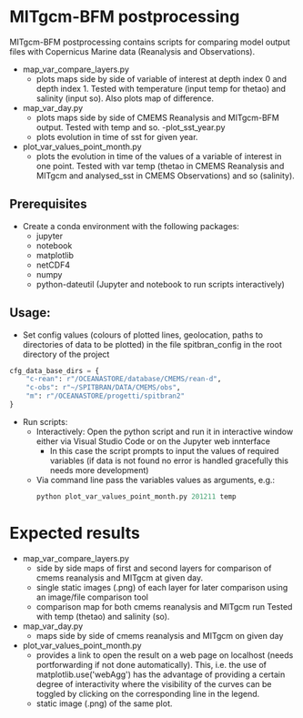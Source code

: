 # MITgcm-BFM postprocessing

MITgcm-BFM postprocessing contains scripts for comparing model output files with Copernicus Marine data (Reanalysis and Observations).
- map_var_compare_layers.py
    - plots maps side by side of variable of interest at depth index 0 and depth index 1. Tested with temperature (input temp for thetao) and salinity (input so). Also plots map of difference.
- map_var_day.py
    - plots maps side by side of CMEMS Reanalysis and MITgcm-BFM output. Tested with temp and so.
-plot_sst_year.py
    - plots evolution in time of sst for given year.
- plot_var_values_point_month.py 
    - plots the evolution in time of the values of a variable of interest in one point. Tested with var temp (thetao in CMEMS Reanalysis and MITgcm and analysed_sst in CMEMS Observations) and so (salinity).

## Prerequisites
- Create a conda environment with the following packages:
    - jupyter
    - notebook
    - matplotlib
    - netCDF4
    - numpy
    - python-dateutil
    (Jupyter and notebook to run scripts interactively)

## Usage:
- Set config values (colours of plotted lines, geolocation, paths to directories of data to be plotted) in the file spitbran_config in the root directory of the project

```python
cfg_data_base_dirs = {
    "c-rean": r"/OCEANASTORE/database/CMEMS/rean-d",
    "c-obs": r"~/SPITBRAN/DATA/CMEMS/obs",
    "m": r"/OCEANASTORE/progetti/spitbran2"
}
```
- Run scripts:
    - Interactively: Open the python script and run it in interactive window either via Visual Studio Code or on the Jupyter web innterface
        - In this case the script prompts to input the values of required variables (if data is not found no error is handled gracefully this needs more development)
    - Via command line pass the variables values as arguments, e.g.: 
        ```python
        python plot_var_values_point_month.py 201211 temp
        ```

# Expected results
- map_var_compare_layers.py 
    - side by side maps of first and second layers for comparison of cmems reanalysis and MITgcm at given day. 
    - single static images (.png) of each layer for later comparison using an image/file comparison tool
    - comparison map for both cmems reanalysis and MITgcm run
    Tested with temp (thetao) and salinity (so).
- map_var_day.py 
    - maps side by side of cmems reanalysis and MITgcm on given day 
- plot_var_values_point_month.py 
    - provides a link to open the result on a web page on localhost (needs portforwarding if not done automatically). This, i.e. the use of matplotlib.use('webAgg') has the advantage of providing a certain degree of interactivity where the visibility of the curves can be toggled by clicking on the corresponding line in the legend.
    - static image (.png) of the same plot.
